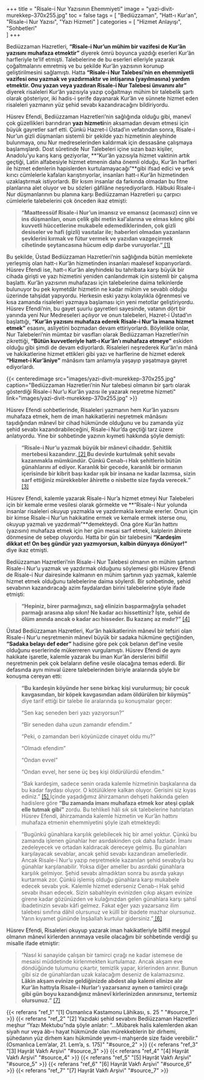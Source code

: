 +++
title = "Risale-i Nur Yazısının Ehemmiyeti"
image = "yazi-divit-murekkep-370x255.jpg"
toc = false
tags = [
    "Bediüzzaman",
    "Hatt-ı Kur'an",
    "Risale-i Nur Yazısı",
    "Yazı Hizmeti"
]
categories = [
    "Hizmet Anlayışı",
    "Sohbetleri"   
]
+++


Bediüzzaman Hazretleri, **“Risale-i Nur’un mühim bir vazifesi de Kur’ân yazısını muhafaza etmektir”**  diyerek ömrü boyunca yazdığı eserleri Kur’ân harfleriyle te’lif etmişti. Talebelerine de bu eserleri elleriyle yazarak çoğaltmalarını emretmiş ve bu şekilde Kur’ân yazısının korunup geliştirilmesini sağlamıştı. Hatta  **“Risale-i Nur Talebesi’nin en ehemmiyetli vazifesi onu yazmak ve yazdırmaktır ve intişarına (yayılmasına) yardım etmektir. Onu yazan veya yazdıran Risale-i Nur Talebesi ünvanını alır”**  diyerek risaleleri Kur’ân yazısıyla yazıp çoğaltmayı mühim bir talebelik şartı olarak gösteriyor, iki hadis-i şerife dayanarak Kur’ân ve sünnete hizmet eden risaleleri yazmanın yüz şehid sevabı kazandıracağını bildiriyordu.

Hüsrev Efendi, Bediüzzaman Hazretleri’nin sağlığında olduğu gibi, manevî çok güzellikleri barındıran **yazı hizmeti**nin aksamadan devam etmesi için büyük gayretler sarf etti. Çünkü Hazret-i Üstad’ın vefatından sonra, Risale-i Nur’un gizli düşmanları sistemli bir şekilde yazı hizmetinin aleyhinde bulunmaya, onu Nur medreselerinden kaldırmak için dessasâne çalışmaya başlamışlardı. Dost sûretinde Nur Talebeleri içine sızan bazı kişiler, Anadolu’yu karış karış geziyorlar,  **“Kur’ân yazısıyla hizmet vaktinin artık geçtiği, Latin alfabesiyle hizmet etmenin daha önemli olduğu, Kur’ân harfleri ile hizmet edenlerin hapislerden kurtulamayacağı”**gibi ifsad edici ve şevk kırıcı cümlelerle kafaları karıştırıyorlar, insanları hatt-ı Kur’ân hizmetinden uzaklaştırmak istiyorlardı. Bir kısım insanlar da farkında olmadan bu fitne planlarına alet oluyor ve bu sözleri gâfilâne neşrediyorlardı. Hâlbuki Risale-i Nur düşmanlarının bu planına karşı Bediüzzaman Hazretleri şu çarpıcı cümlelerle talebelerini çok önceden ikaz etmişti:

>**“Maatteessüf Risale-i Nur’un imansız ve emansız (acımasız) cinn ve ins düşmanları, onun çelik gibi metin kal’alarına ve elmas kılınç gibi kuvvetli hüccetlerine mukabele edemediklerinden, çok gizli desiseler ve hafi (gizli) vasıtalar ile; haberleri olmadan yazanların şevklerini kırmak ve fütur vermek ve yazıdan vazgeçirmek cihetinde şeytancasına hücum edip darbe vuruyorlar.”**<a name="source_1" href="#ref_1"> [1] </a>

Bu şekilde, Üstad Bediüzzaman Hazretleri’nin sağlığında bütün memlekete yerleşmiş olan hatt-ı Kur’ân hizmetinden insanları maalesef koparıyorlardı. Hüsrev Efendi ise, hatt-ı Kur’ân aleyhindeki bu tahribata karşı büyük bir cihada girişti ve yazı hizmetini yeniden canlandırmak için sistemli bir çalışma başlattı. Kur’ân yazısının muhafazası için talebelerine daima telkinlerde bulunuyor bu pek kıymetdâr hizmetin ne kadar mühim ve sevablı olduğu üzerinde tahşidat yapıyordu. Herkesin eski yazıyı kolaylıkla öğrenmesi ve kısa zamanda risaleleri yazmaya başlaması için yeni metotlar geliştiriyordu. Hüsrev Efendi’nin, bu gayet şuurlu gayretleri sayesinde, vatanın dört bir yanında yeni Nur Medreseleri açılıyor ve onun talebeleri, Hazret-i Üstad’ın başlattığı, **“Kur’ân yazısını muhafaza ederek Risale-i Nur’la imana hizmet etmek”** esasını, asliyetini bozmadan devam ettiriyorlardı. Böylelikle onlar, Nur Talebeleri’nin mümtaz bir vasıfları olarak Bediüzzaman Hazretleri’nin zikrettiği, **“Bütün kuvvetleriyle hatt-ı Kur’ân’ı muhafaza etmeye”** eskiden olduğu gibi şimdi de devam ediyorlardı. Risaleleri neşrederek Kur’ân’ın mânâ ve hakikatlerine hizmet ettikleri gibi yazı ve harflerine de hizmet ederek **“Hizmet-i Kur’âniye”** mânâsını tam anlamıyla yaşayıp yaşatmaya gayret ediyorlardı.


{{< centeredimage src="images/yazi-divit-murekkep-370x255.jpg" 
    caption="Bediüzzaman Hazretleri’nin Nur talebesi olmanın bir şartı olarak gösterdiği Risale-i Nur’u Kur’ân yazısı ile yazarak neşretme hizmeti"
    link="images/yazi-divit-murekkep-370x255.jpg" >}}

Hüsrev Efendi sohbetlerinde, Risaleleri yazmanın hem Kur’ân yazısını muhafaza etmek, hem de iman hakikatlerini neşretmek mânâsını taşıdığından mânevî bir cihad hükmünde olduğunu ve bu zamanda yüz şehid sevabı kazandırabileceğini, Risale-i Nur’da geçtiği tarz üzere anlatıyordu. Yine bir sohbetinde yazının kıymeti hakkında şöyle demişti:

> **“Risale-i Nur’u yazmak büyük bir mânevî cihaddır. Şehitlik mertebesi kazandırır.**<a name="source_2" href="#ref_2"> [2] </a> **Bu devirde kurtulmak şehit sevabı kazanmakla mümkündür. Çünkü Cenab-ı Hak şehitlerin bütün günahlarını af ediyor. Karanlık bir gecede, karanlık bir ormanın içerisinde bir kibrit başı kadar ışık bir insana ne kadar lazımsa, sizin sarf ettiğiniz mürekkebler âhirette o nisbette size fayda verecek.”**  <a name="source_3" href="#ref_3"> [3] </a>

Hüsrev Efendi, kalemle yazarak Risale-i Nur’a hizmet etmeyi Nur Talebeleri için bir kemale erme vesilesi olarak görmekte ve  **“Risale-i Nur yolunda insanlar risaleleri okuyup yazmakla ve yazdırmakla kemale ererler. Onun için bir kimse Risale-i Nur’un hakikatine ermek ve kemale ermek isterse onu, okuyup yazmalı ve yazdırmalı”**demekteydi. Ona göre Kur’ân hattını (yazısını) muhafaza etmek için her gün mesai sarf etmek, kalplerin âhirete dönmesine de sebep oluyordu. Hatta bir gün bir talebesini  **“Kardeşim dikkat et! On beş gündür yazı yazmıyorsun, kalbin dünyaya dönüyor!”**  diye ikaz etmişti.

Bediüzzaman Hazretleri’nin Risale-i Nur Talebesi olmanın en mühim şartının Risale-i Nur’u yazmak ve yazdırmak olduğunu söylemesi gibi Hüsrev Efendi de Risale-i Nur dairesinde kalmanın en mühim şartının yazı yazmak, kalemle hizmet etmek olduğunu talebelerine daima söylerdi. Bir sohbetinde, şehid sevabının kazandıracağı azim faydalardan birini talebelerine şöyle ifade etmişti:

> **“Hepiniz, birer parmağınızı, sağ elinizin başparmağıyla şehadet parmağı arasına alıp sıkın! Ne kadar acı hissettiniz? İşte, şehid de ölüm anında ancak o kadar acı hisseder. Bu kazanç az mıdır?”** <a name="source_4" href="#ref_4"> [4] </a>

Üstad Bediüzzaman Hazretleri, Kur’ân hakikatlerinin mânevî bir tefsiri olan Risale-i Nur’u neşretmenin mânevî büyük bir sadaka hükmüne geçtiğinden, **“Sadaka belayı def eder”**  hadisine göre pek çok belanın def’ine vesile olduğunu eserlerinde mükerreren vurgulamıştı. Hüsrev Efendi de aynı hakikate işaretle, kalemle yazarak bu iman Kur’ân derslerini bilfiil neşretmenin pek çok belaların define vesile olacağına temas ederdi. Bir defasında aynı minval üzere talebelerinden biriyle aralarında şöyle bir konuşma cereyan etti:

> **“Bu kardeşin köyünde her sene birkaç kişi vurulurmuş; bir çocuk kavgasından, bir köpek kavgasından adam öldürülen bir köymüş”**  diye tarif ettiği bir talebe ile aralarında şu konuşmalar geçer:
> 
> “Sen kaç seneden beri yazı yazıyorsun?”
> 
> “Bir seneden daha uzun zamandır efendim.”
> 
> “Peki, o zamandan beri köyünüzde cinayet oldu mu?”
> 
> “Olmadı efendim”
> 
> “Ondan evvel”
> 
> “Ondan evvel, her sene üç beş kişi öldürülürdü efendim.”
> 
> “Bak kardeşim, sadece senin orada kalemle hizmetinin başkalarına da bu kadar faydası oluyor. O kötülüklere kalkan oluyor. Gerisini siz kıyas ediniz.”  <a name="source_5" href="#ref_5"> [5] </a>
İçinde yaşadığımız âhirzamanın dehşeti hakkında gelen hadislere göre  **“Bu zamanda imanı muhafaza etmek kor ateşi çıplak elle tutmak gibi”**  zordu. Bu tehlikeli hâli sık sık talebelerine hatırlatan Hüsrev Efendi, âhirzamanda kalemle hizmetin ve Kur’ân hattını muhafaza etmenin ehemmiyetini şöyle izah etmekteydi:

> “Bugünkü günahlara karşılık gelebilecek hiç bir amel yoktur. Çünkü bu zamanda işlenen günahlar her asırdakinden çok daha fazladır. İmanı zedeleyecek ve ortadan kaldıracak dereceye gelmiş. Bu günahları karşılayacak sevablar, ancak şehid sevabı kazandıran amellerledir. Ancak Risale-i Nur’u yazıp neşretmekle kazanılan şehid sevabıyla bu günahlar karşılanabilir. Yoksa diğer ameller bu asırdaki günahlara karşılık gelmiyor. Şehid sevabı almadıktan sonra bu asırda yakayı kurtarmak zor. Çünkü işlemiş olduğu günahlara karşı mukabele edecek sevabı yok. Kalemle hizmet ederseniz Cenab-ı Hak şehid sevabı ihsan edecek. Sizin sabahleyin evinizden çıkıp akşam evinize girene kadar gözünüzden ve kulağınızdan gelen günahlara karşı şahsî ibadetinizin sevabı kâfi gelmez. Fakat eğer yazı yazarsanız ilim talebesi sınıfına dâhil olursunuz ve küllî bir ibadete mazhar olursunuz. Yarın kıyamet gününde İnşâallah kurtulur gidersiniz.”<a name="source_6" href="#ref_6"> [6] </a>

Hüsrev Efendi, Risaleleri okuyup yazarak iman hakikatleriyle bilfiil meşgul olmanın mânevî kirlerden arınmaya vesile olacağını bir sohbetinde verdiği şu misalle ifade etmiştir:

> “Nasıl ki sanayide çalışan bir tamirci çırağı ne kadar istemese de mesaisi müddetinde kirlenmekten kurtulamaz. Ancak akşam eve döndüğünde tulumunu çıkartır, temizlik yapar, kirlerinden arınır. Bunun gibi siz de günahlardan uzak kalacağım deseniz de kalamazsınız. **Lâkin akşam evinize geldiğinizde abdest alıp kalemi elinize alır Kur’ân hattıyla Risale-i Nurlar’ı yazarsanız aynen o tamirci çırağı gibi gün boyu kazandığınız mânevî kirlerinizden arınırsınız, tertemiz olursunuz.”** <a name="source_7" href="#ref_7"> [7] </a>




{{< referans "ref_1" "[1] Osmanlıca Kastamonu Lâhikası, s. 25 " "#source_1" >}}
{{< referans "ref_2" "[2] Yazıdaki şehid sevabını Bediüzzaman Hazretleri meşhur “Yazı Mektubu”nda şöyle anlatır: “…Mübarek halis kalemlerden akan siyah nur veya âb-ı hayat hükmünde olan mürekkeblerin bir dirhemi, şühedanın yüz dirhem kanı hükmünde yevm-i mahşerde size faide verebilir.” (Osmanlıca Lem’alar, 21. Lem’a, s. 175)" "#source_2" >}}
{{< referans "ref_3" "[3] Hayrât Vakfı Arşivi" "#source_3" >}}
{{< referans "ref_4" "[4] Hayrât Vakfı Arşivi" "#source_4" >}}
{{< referans "ref_5" "[5] Hayrât Vakfı Arşivi" "#source_5" >}}
{{< referans "ref_6" "[6] Hayrât Vakfı Arşivi" "#source_6" >}}
{{< referans "ref_7" "[7] Hayrât Vakfı Arşivi" "#source_7" >}}
